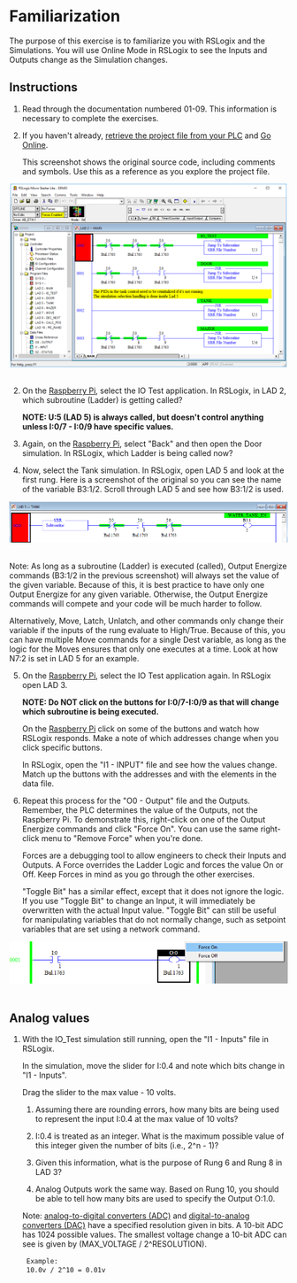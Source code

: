 
# Familiarization

The purpose of this exercise is to familiarize you with RSLogix and the Simulations. You will use Online Mode in RSLogix to see the Inputs and Outputs change as the Simulation changes.


## Instructions

1. Read through the documentation numbered 01-09. This information is necessary to complete the exercises.


2. If you haven't already, [retrieve the project file from your PLC](./06_upload.md) and [Go Online](./09_online.md).

    This screenshot shows the original source code, including comments and symbols. Use this as a reference as you explore the project file.

<div align="center">
<img src="./img/ladderlogic3.png" width="500">
</div><br/>

2. On the [Raspberry Pi](./02_hilics_vnc.md), select the IO Test application. In RSLogix, in LAD 2, which subroutine (Ladder) is getting called?

    **NOTE: U:5 (LAD 5) is always called, but doesn't control anything unless I:0/7 - I:0/9 have specific values.**

3. Again, on the [Raspberry Pi](./02_hilics_vnc.md), select "Back" and then open the Door simulation. In RSLogix, which Ladder is being called now?


4. Now, select the Tank simulation. In RSLogix, open LAD 5 and look at the first rung. Here is a screenshot of the original so you can see the name of the variable B3:1/2. Scroll through LAD 5 and see how B3:1/2 is used.

<div align="center">
<img src="./img/ex1_01.png" width="700">
</div><br/>

Note:
As long as a subroutine (Ladder) is executed (called), Output Energize commands (B3:1/2 in the previous screenshot) will always set the value of the given variable. Because of this, it is best practice to have only one Output Energize for any given variable. Otherwise, the Output Energize commands will compete and your code will be much harder to follow.

Alternatively, Move, Latch, Unlatch, and other commands only change their variable if the inputs of the rung evaluate to High/True. Because of this, you can have multiple Move commands for a single Dest variable, as long as the logic for the Moves ensures that only one executes at a time. Look at how N7:2 is set in LAD 5 for an example.


5. On the [Raspberry Pi](./02_hilics_vnc.md), select the IO Test application again. In RSLogix open LAD 3. 

    **NOTE: Do NOT click on the buttons for I:0/7-I:0/9 as that will change which subroutine is being executed.**

    On the [Raspberry Pi](./02_hilics_vnc.md) click on some of the buttons and watch how RSLogix responds. Make a note of which addresses change when you click specific buttons. 

    In RSLogix, open the "I1 - INPUT" file and see how the values change. Match up the buttons with the addresses and with the elements in the data file.


6. Repeat this process for the "O0 - Output" file and the Outputs. Remember, the PLC determines the value of the Outputs, not the Raspberry Pi. To demonstrate this, right-click on one of the Output Energize commands and click "Force On". You can use the same right-click menu to "Remove Force" when you're done.

    Forces are a debugging tool to allow engineers to check their Inputs and Outputs. A Force overrides the Ladder Logic and forces the value On or Off. Keep Forces in mind as you go through the other exercises.

    "Toggle Bit" has a similar effect, except that it does not ignore the logic. If you use "Toggle Bit" to change an Input, it will immediately be overwritten with the actual Input value. "Toggle Bit" can still be useful for manipulating variables that do not normally change, such as setpoint variables that are set using a network command.

<div align="center">
<img src="./img/ex1_02.png" width="700">
</div><br/>


## Analog values

1. With the IO_Test simulation still running, open the "I1 - Inputs" file in RSLogix. 
    
    In the simulation, move the slider for I:0.4 and note which bits change in "I1 - Inputs". 
    
    Drag the slider to the max value - 10 volts. 
    
    1. Assuming there are rounding errors, how many bits are being used to represent the input I:0.4 at the max value of 10 volts?

    2. I:0.4 is treated as an integer. What is the maximum possible value of this integer given the number of bits (i.e., 2^n - 1)?

    3. Given this information, what is the purpose of Rung 6 and Rung 8 in LAD 3?

    4. Analog Outputs work the same way. Based on Rung 10, you should be able to tell how many bits are used to specify the Output O:1.0.

    Note: [analog-to-digital converters (ADC)](https://en.wikipedia.org/wiki/Analog-to-digital_converter) and [digital-to-analog converters (DAC)](https://en.wikipedia.org/wiki/Digital-to-analog_converter) have a specified resolution given in bits. A 10-bit ADC has 1024 possible values. The smallest voltage change a 10-bit ADC can see is given by (MAX_VOLTAGE / 2^RESOLUTION). 
    
        Example: 
        10.0v / 2^10 = 0.01v